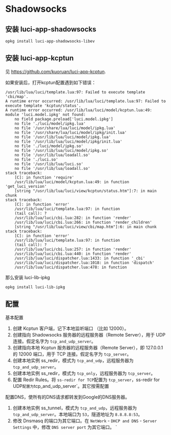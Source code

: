 # Shadowsocks

## 安装 luci-app-shadowsocks

```
opkg install luci-app-shadowsocks-libev
```

## 安装 luci-app-kcptun

见 <https://github.com/kuoruan/luci-app-kcptun>.

如果安装后，打开kcptun配置遇到如下错误：

```
/usr/lib/lua/luci/template.lua:97: Failed to execute template 'cbi/map'.
A runtime error occurred: /usr/lib/lua/luci/template.lua:97: Failed to execute template 'kcptun/status'.
A runtime error occurred: /usr/lib/lua/luci/model/kcptun.lua:49: module 'luci.model.ipkg' not found:
	no field package.preload['luci.model.ipkg']
	no file './luci/model/ipkg.lua'
	no file '/usr/share/lua/luci/model/ipkg.lua'
	no file '/usr/share/lua/luci/model/ipkg/init.lua'
	no file '/usr/lib/lua/luci/model/ipkg.lua'
	no file '/usr/lib/lua/luci/model/ipkg/init.lua'
	no file './luci/model/ipkg.so'
	no file '/usr/lib/lua/luci/model/ipkg.so'
	no file '/usr/lib/lua/loadall.so'
	no file './luci.so'
	no file '/usr/lib/lua/luci.so'
	no file '/usr/lib/lua/loadall.so'
stack traceback:
	[C]: in function 'require'
	/usr/lib/lua/luci/model/kcptun.lua:49: in function 'get_luci_version'
	[string "/usr/lib/lua/luci/view/kcptun/status.htm"]:7: in main chunk
stack traceback:
	[C]: in function 'error'
	/usr/lib/lua/luci/template.lua:97: in function 
	(tail call): ?
	/usr/lib/lua/luci/cbi.lua:282: in function 'render'
	/usr/lib/lua/luci/cbi.lua:266: in function 'render_children'
	[string "/usr/lib/lua/luci/view/cbi/map.htm"]:6: in main chunk
stack traceback:
	[C]: in function 'error'
	/usr/lib/lua/luci/template.lua:97: in function 
	(tail call): ?
	/usr/lib/lua/luci/cbi.lua:257: in function 'render'
	/usr/lib/lua/luci/cbi.lua:440: in function 'render'
	/usr/lib/lua/luci/dispatcher.lua:1433: in function '_cbi'
	/usr/lib/lua/luci/dispatcher.lua:1018: in function 'dispatch'
	/usr/lib/lua/luci/dispatcher.lua:478: in function 
```

那么安装 luci-lib-ipkg 

```
opkg install luci-lib-ipkg
```

## 配置

基本配置

1. 创建 Kcptun 客户端，记下本地监听端口 （比如 12000）。
2. 创建指向 Shadowsocks 服务器的远程服务器（Remote Server），用于 UDP 连接。假定名字为 `tcp_and_udp_server`。
3. 创建指向本地 Kcptun 服务器的远程服务器（Remote Server），即 127.0.0.1 的 12000 端口，用于 TCP 连接。假定名字为 `tcp_server`。
4. 创建本地实例 ss_redir，模式为 `tcp_and_udp`，远程服务器为 `tcp_and_udp_server`。
5. 创建本地实例 ss_redir，模式为 `tcp_only`，远程服务器为 `tcp_server`。
6. 配置 Redir Rules。将 `ss-redir for TCP`配置为 `tcp_server`，ss-redir for UDP` 配置为 `tcp_and_udp_server`。其它按需配置

配置DNS，使所有的DNS请求都转发到Google的DNS服务器。

1. 创建本地实例 ss_tunnel，模式为 `tcp_and_udp`，远程服务器为 `tcp_and_udp_server`。本地端口为 `53`，隧道地址为 `8.8.8.8:53`。
2. 修改 Dnsmasq 的端口为其它端口。在 `NetWork` - `DHCP and DNS` - `Server Settings` 中，修改 `DNS server port` 为其它端口。
` 






